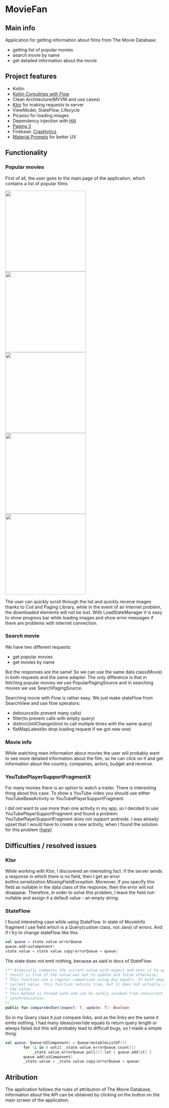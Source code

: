 # MovieFan

## Main info

Application for getting information about films from The Movie Database:
* getting list of popular movies
* search movie by name
* get detailed information about the movie

## Project features
* Kotlin
* [Kotlin Coroutines with Flow](https://developer.android.com/kotlin/coroutines)
* Clean Architecture(MVVM and use cases)
* [Ktor](https://ktor.io/docs/http-client-multiplatform.html) for making requests to server
* ViewModel, StateFlow, Lifecycle
* Picasso for loading images
* Dependency injection with [Hilt](https://developer.android.com/training/dependency-injection/hilt-android)
* [Paging 3](https://developer.android.com/topic/libraries/architecture/paging/v3-overview)
* Firebase: [Crashlytics](https://firebase.google.com/docs/crashlytics)
* [Material Prompts](https://github.com/sjwall/MaterialTapTargetPrompt) for better UX

## Functionality

### Popular movies
First of all, the user goes to the main page of the application, which contains a list of popular films

<p>
  <img src="https://github.com/avelycure/avelycure/blob/master/assets/movieFan/main.jpg" width="256" />
  <img src="https://github.com/avelycure/avelycure/blob/master/assets/movieFan/movie_info1.jpg" width="256" />
  <img src="https://github.com/avelycure/avelycure/blob/master/assets/movieFan/movie_info2.jpg" width="256" />
  <img src="https://github.com/avelycure/avelycure/blob/master/assets/movieFan/search.jpg" width="256" />
  <img src="https://github.com/avelycure/avelycure/blob/master/assets/movieFan/info.jpg" width="256" />
</p>

The user can quickly scroll through the list and quickly receive images thanks to Coil and Paging Library, while in the event of an Internet problem, the downloaded elements will not be lost. With LoadStateManager it is easy to show progress bar while loading images and show error messages if there are problems with internet connection.

### Search movie

We have two different requests: 
* get popular movies
* get movies by name

But the responses are the same! So we can use the same data class(Movie) in both requests and the same adapter. The only difference is that in fetching popular movies we use PopularPagingSource and in searching movies we use SearchPagingSource.

Searching movie with Flow is rather easy. We just make stateFlow from SearchView and use flow operators: 
* debounce(to prevent many calls)
* filter(to prevent calls with empty query)
* distincUntilChanged(not to call multiple times with the same query)
* flatMapLatest(to drop loading request if we got new one)

### Movie info

While watching main information about movies the user will probably want to see more detailed information about the film, so he can click on it and get information about the country, companies, actors, budget and revenue.

### YouTubePlayerSupportFragmentX

For many movies there is an option to watch a trailer. There is interesting thing about this case. To show a YouTube video you should use either YouTubeBaseActivity or YouTubePlayerSupportFragment.

I did not want to use more than one activity in my app, so I decided to use YouTubePlayerSupportFragment and found a problem: YouTubePlayerSupportFragment does not support androidx. I was already upset that I would have to create a new activity, when I found the solution for this problem [[here]](https://gist.github.com/medyo/f226b967213c3b8ec6f6bebb5338a492)

## Difficulties / resolved issues

### Ktor
While working with Ktor, I discovered an interesting fact. If the server sends a response in which there is no field, then I get an error <i>kotlinx.serialization.MissingFieldException</i>. Moreover, if you specify this field as nullable in the data class of the response, then the error will not disappear. Therefore, in order to solve this problem, I leave the field not-nullable and assign it a default value - an empty string.

### StateFlow
I found interesting case while using StateFlow. In state of MovieInfo fragment I use field which is a Query(custom class, not Java) of errors. And if I try to change stateFlow like this:
```kotlin
val queue = state.value.errorQueue
queue.add(uiComponent)
state.value = state.value.copy(errorQueue = queue)
```
The state does not emit nothing, because as said in docs of StateFlow:
```kotlin
/** Atomically compares the current value with expect and sets it to update if it is equal to expect. The
* result is true if the value was set to update and false otherwise.
* This function use a regular comparison using Any.equals. If both expect and update are equal to the
* current value, this function returns true, but it does not actually change the reference that is stored in
* the value.
* This method is thread-safe and can be safely invoked from concurrent coroutines without external
* synchronization.
*/
public fun compareAndSet(expect: T, update: T): Boolean
```
So in my Query class it just compare links, and as the links are the same it emits nothing. I had many ideas(override equals to return query length or always false) but this will probably lead to difficult bugs, so I made a simple thing: 
```kotlin
val queue: Queue<UIComponent> = Queue(mutableListOf())
        for (i in 0 until _state.value.errorQueue.count())
            _state.value.errorQueue.poll()?.let { queue.add(it) }
        queue.add(uiComponent)
        _state.value = _state.value.copy(errorQueue = queue)
 ```
## Atribution 
The application follows the rules of attribution of The Movie Database, information about the API can be obtained by clicking on the button on the main screen of the application.
